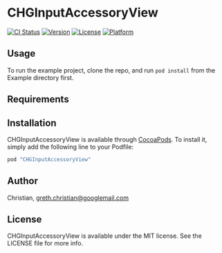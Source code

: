# CHGInputAccessoryView

[![CI Status](http://img.shields.io/travis/Christian/CHGInputAccessoryView.svg?style=flat)](https://travis-ci.org/Christian/CHGInputAccessoryView)
[![Version](https://img.shields.io/cocoapods/v/CHGInputAccessoryView.svg?style=flat)](http://cocoapods.org/pods/CHGInputAccessoryView)
[![License](https://img.shields.io/cocoapods/l/CHGInputAccessoryView.svg?style=flat)](http://cocoapods.org/pods/CHGInputAccessoryView)
[![Platform](https://img.shields.io/cocoapods/p/CHGInputAccessoryView.svg?style=flat)](http://cocoapods.org/pods/CHGInputAccessoryView)

## Usage

To run the example project, clone the repo, and run `pod install` from the Example directory first.

## Requirements

## Installation

CHGInputAccessoryView is available through [CocoaPods](http://cocoapods.org). To install
it, simply add the following line to your Podfile:

```ruby
pod "CHGInputAccessoryView"
```

## Author

Christian, greth.christian@googlemail.com

## License

CHGInputAccessoryView is available under the MIT license. See the LICENSE file for more info.
